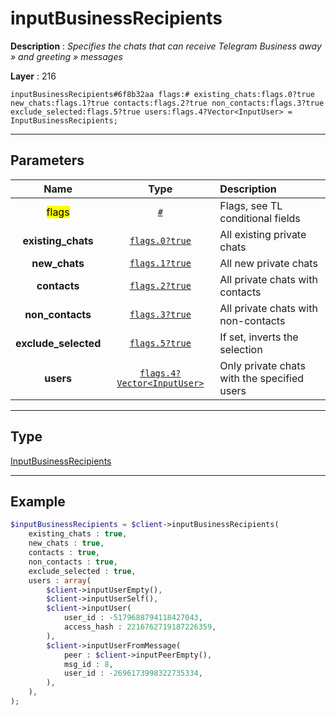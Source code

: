 # inputBusinessRecipients

**Description** : *Specifies the chats that can receive Telegram Business away &raquo; and greeting &raquo; messages*

**Layer** : 216

```tl
inputBusinessRecipients#6f8b32aa flags:# existing_chats:flags.0?true new_chats:flags.1?true contacts:flags.2?true non_contacts:flags.3?true exclude_selected:flags.5?true users:flags.4?Vector<InputUser> = InputBusinessRecipients;
```

---

## Parameters

| Name | Type | Description |
| :---: | :---: | :--- |
| <mark>flags</mark> | [`#`](type/#) | Flags, see TL conditional fields |
| **existing_chats** | [`flags.0?true`](type/true) | All existing private chats |
| **new_chats** | [`flags.1?true`](type/true) | All new private chats |
| **contacts** | [`flags.2?true`](type/true) | All private chats with contacts |
| **non_contacts** | [`flags.3?true`](type/true) | All private chats with non-contacts |
| **exclude_selected** | [`flags.5?true`](type/true) | If set, inverts the selection |
| **users** | [`flags.4?Vector<InputUser>`](type/InputUser) | Only private chats with the specified users |

---

## Type

[InputBusinessRecipients](type/InputBusinessRecipients)

---

## Example

```php
$inputBusinessRecipients = $client->inputBusinessRecipients(
	existing_chats : true,
	new_chats : true,
	contacts : true,
	non_contacts : true,
	exclude_selected : true,
	users : array(
		$client->inputUserEmpty(),
		$client->inputUserSelf(),
		$client->inputUser(
			user_id : -5179688794118427043,
			access_hash : 2216762719187226359,
		),
		$client->inputUserFromMessage(
			peer : $client->inputPeerEmpty(),
			msg_id : 8,
			user_id : -2696173998322735334,
		),
	),
);
```